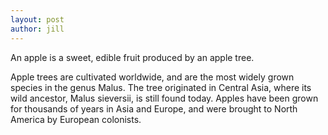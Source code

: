```yaml
---
layout: post
author: jill
---
```

<div class="uk-height-small uk-flex uk-flex-center uk-flex-middle uk-background-cover uk-light"
     data-src="https://images.unsplash.com/photo-1569870499705-504209102861?fit=crop&w=650&h=433&q=80"
     data-srcset="https://images.unsplash.com/photo-1569870499705-504209102861?fit=crop&w=650&h=433&q=80 650w,
                  https://images.unsplash.com/photo-1569870499705-504209102861?fit=crop&w=1300&h=866&q=80 1300w"
     data-sizes="(min-width: 650px) 650px, 100vw" uk-img>
</div>An apple is a sweet, edible fruit produced by an apple tree.

Apple trees are cultivated worldwide, and are the most widely grown species in
the genus Malus. The tree originated in Central Asia, where its wild ancestor,
Malus sieversii, is still found today. Apples have been grown for thousands of
years in Asia and Europe, and were brought to North America by European
colonists.
